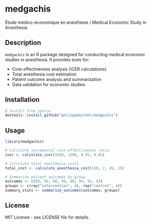 # medgachis

Étude médico-économique en anesthésie / Medical Economic Study in Anesthesia

## Description

`medgachis` is an R package designed for conducting medical economic studies in anesthesia. It provides tools for:

- Cost-effectiveness analysis (ICER calculations)
- Total anesthesia cost estimation
- Patient outcome analysis and summarization
- Data validation for economic studies

## Installation

```r
# Install from source
devtools::install_github("philippemichel/medgachis")
```

## Usage

```r
library(medgachis)

# Calculate incremental cost-effectiveness ratio
icer <- calculate_icer(1500, 1200, 0.95, 0.85)

# Calculate total anesthesia costs
total_cost <- calculate_anesthesia_cost(150, 2, 45, 25)

# Summarize patient outcomes by group
outcomes <- c(95, 92, 88, 96, 89, 94, 91, 93)
groups <- c(rep("intervention", 4), rep("control", 4))
summary_stats <- summarize_outcomes(outcomes, groups)
```

## License

MIT License - see LICENSE file for details.
